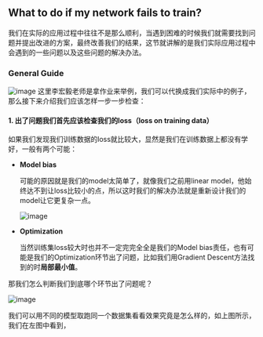 ## What to do if my network fails to train?
我们在实际的应用过程中往往不是那么顺利，当遇到困难的时候我们就需要找到问题并提出改进的方案，最终改善我们的结果，这节就讲解的是我们实际应用过程中会遇到的一些问题以及这些问题的解决办法。
### General Guide
![image](https://user-images.githubusercontent.com/88269254/170172975-cb2edc36-3a07-433f-8f7e-1246b680c44d.png)
这里李宏毅老师是拿作业来举例，我们可以代换成我们实际中的例子，那么接下来介绍我们应该怎样一步一步检查：
#### 1. 出了问题我们首先应该检查我们的loss（loss on training data）
如果我们发现我们训练数据的loss就比较大，显然是我们在训练数据上都没有学好，一般有两个可能：
- **Model bias**

   可能的原因就是我们的model太简单了，就像我们之前用linear model，他始终达不到让loss比较小的点，所以这时我们的解决办法就是重新设计我们的model让它更复杂一点。
   
   ![image](https://user-images.githubusercontent.com/88269254/170176930-7313632f-9efe-4c8e-9315-0baeee1913b6.png)
   
- **Optimization**

   当然训练集loss较大时也并不一定完完全全是我们的Model bias责任，也有可能是我们的Optimization环节出了问题，比如我们用Gradient Descent方法找到的时**局部最小值**。
   
那我们怎么判断我们到底哪个环节出了问题呢？

![image](https://user-images.githubusercontent.com/88269254/170177992-c8558e15-e1f2-4511-9de9-a2a11d4aa121.png)

我们可以用不同的模型取跑同一个数据集看看效果究竟是怎么样的，如上图所示，我们在左图中看到，

